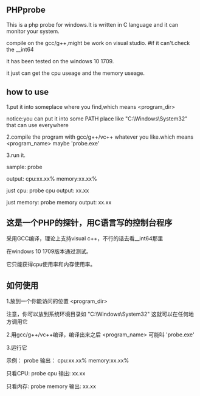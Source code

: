 ## PHPprobe
This is a php probe for windows.It is written in C language and it can monitor your system.

compile on the gcc/g++,might be work on visual studio.
#if it can't.check the __int64

it has been tested on the windows 10 1709.

it just can get the cpu useage and the memory useage.

## how to use

1.put it into someplace where you find,which means
<program_dir>

notice:you can put it into some PATH place like "C:\Windows\System32\" that can use everywhere

2.compile the program with gcc/g++/vc++ whatever you like.which means
<program_name> maybe 'probe.exe'

3.run it.

sample:
probe

output:
cpu:xx.xx%
memory:xx.xx%

just cpu:
probe cpu
output:
xx.xx

just memory:
probe memory
output:
xx.xx

## 这是一个PHP的探针，用C语言写的控制台程序

采用GCC编译，理论上支持visual c++，不行的话去看__int64那里

在windows 10 1709版本通过测试。

它只能获得cpu使用率和内存使用率。

## 如何使用

1.放到一个你能访问的位置
<program_dir>

注意，你可以放到系统环境目录如 "C:\Windows\System32\" 这就可以在任何地方调用它

2.用gcc/g++/vc++编译，编译出来之后
<program_name> 可能叫 'probe.exe'

3.运行它

示例：
probe
输出：
cpu:xx.xx%
memory:xx.xx%

只看CPU:
probe cpu
输出:
xx.xx

只看内存:
probe memory
输出:
xx.xx
